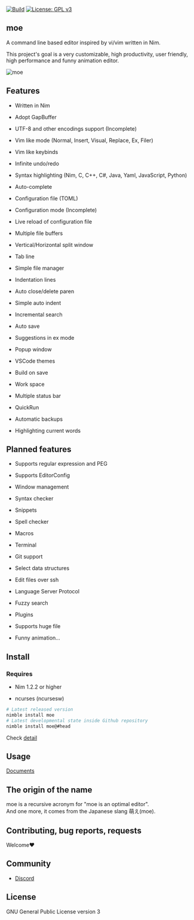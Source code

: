 [![Build](https://github.com/fox0430/moe/workflows/Build/badge.svg)](https://github.com/fox0430/moe/actions)
[![License: GPL v3](https://img.shields.io/badge/License-GPLv3-blue.svg)](https://www.gnu.org/licenses/gpl-3.0)

## moe

A command line based editor inspired by vi/vim written in Nim.
 
This project's goal is a very customizable, high productivity, user friendly, high performance and funny animation editor.

![moe](https://user-images.githubusercontent.com/15966436/93508284-5fa0ca00-f959-11ea-8282-d64f540e0c54.png)

## Features

- Written in Nim

- Adopt GapBuffer

- UTF-8 and other encodings support (Incomplete)

- Vim like mode (Normal, Insert, Visual, Replace, Ex, Filer)

- Vim like keybinds

- Infinite undo/redo

- Syntax highlighting (Nim, C, C++, C#, Java, Yaml, JavaScript, Python)

- Auto-complete

- Configuration file (TOML)

- Configuration mode (Incomplete)

- Live reload of configuration file

- Multiple file buffers

- Vertical/Horizontal split window

- Tab line

- Simple file manager

- Indentation lines

- Auto close/delete paren

- Simple auto indent

- Incremental search

- Auto save

- Suggestions in ex mode

- Popup window

- VSCode themes

- Build on save

- Work space

- Multiple status bar

- QuickRun

- Automatic backups

- Highlighting current words

## Planned features

- Supports regular expression and PEG

- Supports EditorConfig

- Window management

- Syntax checker

- Snippets

- Spell checker

- Macros

- Terminal

- Git support

- Select data structures

- Edit files over ssh

- Language Server Protocol

- Fuzzy search

- Plugins

- Supports huge file

- Funny animation...

## Install

### Requires

- Nim 1.2.2 or higher

- ncurses (ncursesw)

```sh
# Latest released version
nimble install moe
# Latest developmental state inside Github repository
nimble install moe@#head
```

Check [detail](https://github.com/fox0430/moe/blob/develop/documents/overview.md)
## Usage
[Documents](https://github.com/fox0430/moe/blob/develop/documents/index.md)

## The origin of the name
moe is a recursive acronym for "moe is an optimal editor".    
And one more, it comes from the Japanese slang 萌え(moe).

## Contributing, bug reports, requests
Welcome❤

## Community

 - [Discord](https://discord.gg/UaJPnCF)

## License

GNU General Public License version 3
